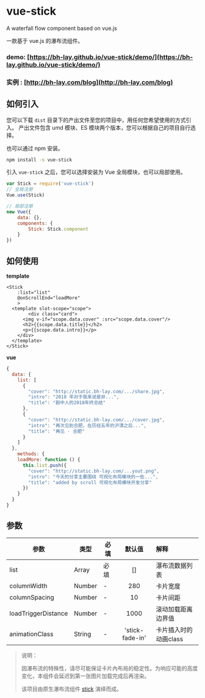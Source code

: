 # vue-stick
A  waterfall flow component based on vue.js

一款基于 vue.js 的瀑布流组件。

### **demo:** [https://bh-lay.github.io/vue-stick/demo/](https://bh-lay.github.io/vue-stick/demo/)
### **实例 :** [http://bh-lay.com/blog](http://bh-lay.com/blog)



## 如何引入

您可以下载 `dist` 目录下的产出文件至您的项目中，用任何您希望使用的方式引入。
产出文件包含 umd 模块、ES 模块两个版本，您可以根据自己的项目自行选择。

也可以通过 npm 安装。

```bash
npm install -s vue-stick
```

引入 `vue-stick` 之后，您可以选择安装为 Vue 全局模块，也可以局部使用。

```javascript
var Stick = require('vue-stick')
// 全局注册
Vue.use(Stick)

// 局部注册
new Vue({
	data: {},
	components: {
		Stick: Stick.component
	}
})
```

## 如何使用

**template**

```vue
<Stick
	:list="list"
	@onScrollEnd="loadMore"
	>
  <template slot-scope="scope">
		<div class="card">
      <img v-if="scope.data.cover" :src="scope.data.cover"/>
      <h2>{{scope.data.title}}</h2>
      <p>{{scope.data.intro}}</p>
    </div>
  </template>
</Stick>
```

**vue**

```javascript
{
  data: {
    list: [
      {
        "cover": "http://static.bh-lay.com/.../share.jpg",
        "intro": "2018 年对于我来说是非...",
        "title": "剧中人的2018年终总结"
      },
      {
        "cover": "http://static.bh-lay.com/.../cover.jpg",
        "intro": "再次见到合肥，在历经五年的沪漂之后...",
        "title": "再见 · 合肥"
      }
    ]
  },
	methods: {
    loadMore: function () {
      this.list.push({
        "cover": "http://static.bh-lay.com/...yout.png",
        "intro": "今天的分享主要围绕 可视化布局模块的一些...",
        "title": "added by scroll 可视化布局模块开发分享"
      })
    }
  }
}
```

## 参数

| 参数                | 类型   | 必填 |     默认值      | 解释                  |
| ------------------- | ------ | ---- | :-------------: | :-------------------- |
| list                | Array  | 必填 |       []        | 瀑布流数据列表        |
| columnWidth         | Number | -    |       280       | 卡片宽度              |
| columnSpacing       | Number | -    |       10        | 卡片间距              |
| loadTriggerDistance | Number | -    |      1000       | 滚动加载距离边界值    |
| animationClass      | String | -    | 'stick-fade-in' | 卡片插入时的动画class |


> 说明：
>
> 因瀑布流的特殊性，请尽可能保证卡片內布局的稳定性。为响应可能的高度变化，本组件会延迟到第一张图片加载完成后再渲染。
>
> 该项目由原生瀑布流组件 [stick](https://github.com/bh-lay/stick) 演绎而成。
